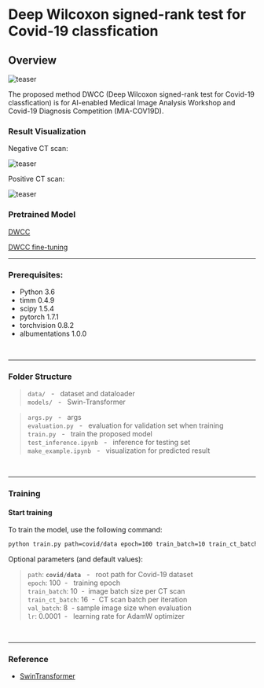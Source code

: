 # Deep Wilcoxon signed-rank test for Covid-19 classfication

## Overview 

![teaser](figures/flowchart.png)



The proposed method DWCC (Deep Wilcoxon signed-rank test for Covid-19 classfication) is for AI-enabled Medical Image Analysis Workshop and Covid-19 Diagnosis Competition (MIA-COV19D).

### Result Visualization

Negative CT scan:

![teaser](figures/neg.gif)

Positive CT scan:

![teaser](figures/pos.gif)

### Pretrained Model
[DWCC](https://www.dropbox.com/s/qkfy2q7a3r3kflm/DWCC.zip?dl=0)

[DWCC fine-tuning](https://www.dropbox.com/s/wzbg7w44qs8erjl/DWCC_finetuning.zip?dl=0)

---
### Prerequisites:

- Python 3.6
- timm 0.4.9
- scipy 1.5.4
- pytorch 1.7.1
- torchvision 0.8.2
- albumentations 1.0.0

<br/>

---
### Folder Structure

>```data/```             &nbsp; - &nbsp; dataset and dataloader <br/>
>```models/```      &nbsp; - &nbsp; Swin-Transformer <br/>

>```args.py```     &nbsp; - &nbsp; args<br/>
>```evaluation.py```            &nbsp; - &nbsp; evaluation for validation set when training <br/>
>```train.py```      &nbsp; - &nbsp; train the proposed model <br/>
>```test_inference.ipynb```       &nbsp; - &nbsp; inference for testing set <br/>
>```make_example.ipynb```     &nbsp; - &nbsp;  visualization for predicted result<br/>

<br/>

---
### Training

#### Start training
To train the model, use the following command:

```bash
python train.py path=covid/data epoch=100 train_batch=10 train_ct_batch=16 val_batch=8 lr=0.0001
```

Optional parameters (and default values):

>```path```: **```covid/data```** &nbsp; - &nbsp; root path for Covid-19 dataset<br/>
>```epoch```:  100&nbsp; - &nbsp; training epoch <br/>```train_batch```:  10&nbsp; - &nbsp;image batch size per CT scan <br/>```train_ct_batch```:  16&nbsp; - &nbsp;CT scan batch per iteration <br/>```val_batch```:  8&nbsp; - sample image size when evaluation <br/>```lr```:  0.0001&nbsp; - &nbsp; learning rate for AdamW optimizer <br/>

<br/>

---
### Reference

* [SwinTransformer](https://github.com/microsoft/Swin-Transformer)

